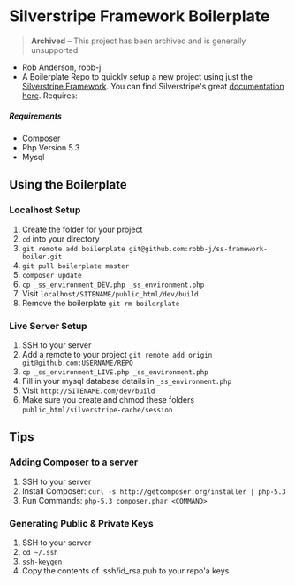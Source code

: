 # Silverstripe Framework Boilerplate

> **Archived** – This project has been archived and is generally unsupported

- Rob Anderson, robb-j
- A Boilerplate Repo to quickly setup a new project using just the [Silverstripe Framework](http://silverstripe.org).
You can find Silverstripe's great [documentation here](http://docs.silverstripe.org/en/developer_guides/). Requires:

##### Requirements
- [Composer](https://getcomposer.org/)
- Php Version 5.3
- Mysql



## Using the Boilerplate
### Localhost Setup
1. Create the folder for your project
2. `cd` into your directory
3. `git remote add boilerplate git@github.com:robb-j/ss-framework-boiler.git`
4. `git pull boilerplate master`
5. `composer update`
6. `cp _ss_environment_DEV.php _ss_environment.php`
7. Visit `localhost/SITENAME/public_html/dev/build`
8. Remove the boilerplate `git rm boilerplate`


### Live Server Setup
1. SSH to your server
2. Add a remote to your project `git remote add origin git@github.com:USERNAME/REPO`
3. `cp _ss_environment_LIVE.php _ss_environment.php`
4. Fill in your mysql database details in `_ss_environment.php`
5. Visit `http://SITENAME.com/dev/build`
6. Make sure you create and chmod these folders `public_html/silverstripe-cache/session`


## Tips
### Adding Composer to a server
1. SSH to your server
2. Install Composer: `curl -s http://getcomposer.org/installer | php-5.3`
3. Run Commands: `php-5.3 composer.phar <COMMAND>`

### Generating Public & Private Keys
1. SSH to your server
2. `cd ~/.ssh`
3. `ssh-keygen`
4. Copy the contents of .ssh/id_rsa.pub to your repo'a keys
